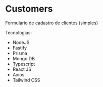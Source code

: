 # Customers
Formulario de cadastro de clientes (simples)

Tecnologias:
- NodeJS
- Fastify
- Prisma
- Mongo DB
- Typescript
- React JS
- Axios
- Tailwind CSS